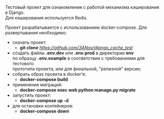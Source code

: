 Тестовый проект для ознакомления с работой механизма кэширования в Django.  
Для кэширования используется Redis.

Проект разрабатывается с использованием docker-compose.
Для развертывания необходимо:  
- скачать проект:
    - **git clone** _https://github.com/3ANov/django_cache_test_
- создать файлы **.env.dev** или **.env.prod** в директории **env**  
  по образцу **.env.example** в соответствии с требованиями для тестового  
  прототипа проекта, или для финальной, "релизной" версии;
- собрать образ проекта в docker'e:
    - **docker-compose build**
- применение миграций:
    - **docker-compose exec web python manage.py migrate**
- запустить проект:
    - **docker-compose up -d**
- для остановки контейнеров:
    - **docker-compose down**